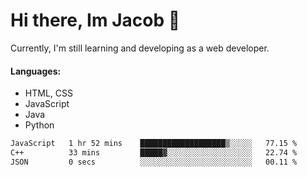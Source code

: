 # Hi there, Im Jacob 👋
Currently, I'm still learning and developing as a web developer.

#### Languages:
- HTML, CSS
- JavaScript
- Java
- Python

<!--START_SECTION:waka-->

```txt
JavaScript   1 hr 52 mins    ███████████████████▒░░░░░   77.15 %
C++          33 mins         █████▓░░░░░░░░░░░░░░░░░░░   22.74 %
JSON         0 secs          ░░░░░░░░░░░░░░░░░░░░░░░░░   00.11 %
```

<!--END_SECTION:waka-->
